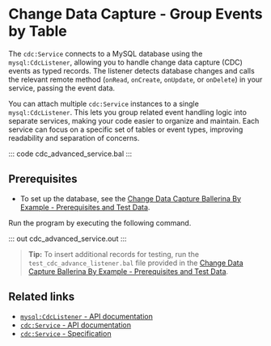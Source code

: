# Change Data Capture - Group Events by Table

The `cdc:Service` connects to a MySQL database using the `mysql:CdcListener`, allowing you to handle change data capture (CDC) events as typed records. The listener detects database changes and calls the relevant remote method (`onRead`, `onCreate`, `onUpdate`, or `onDelete`) in your service, passing the event data.

You can attach multiple `cdc:Service` instances to a single `mysql:CdcListener`. This lets you group related event handling logic into separate services, making your code easier to organize and maintain. Each service can focus on a specific set of tables or event types, improving readability and separation of concerns.

::: code cdc_advanced_service.bal :::

## Prerequisites

- To set up the database, see the [Change Data Capture Ballerina By Example - Prerequisites and Test Data](https://github.com/ballerina-platform/ballerina-distribution/tree/master/examples/cdc-prerequisite).

Run the program by executing the following command.

::: out cdc_advanced_service.out :::

> **Tip:** To insert additional records for testing, run the `test_cdc_advance_listener.bal` file provided in the [Change Data Capture Ballerina By Example - Prerequisites and Test Data](https://github.com/ballerina-platform/ballerina-distribution/tree/master/examples/cdc-prerequisite).

## Related links
- [`mysql:CdcListener` - API documentation](https://lib.ballerina.io/ballerinax/mysql/latest#CdcListener)
- [`cdc:Service` - API documentation](https://lib.ballerina.io/ballerinax/cdc/latest#Service)
- [`cdc:Service` - Specification](https://github.com/ballerina-platform/module-ballerinax-cdc/blob/main/docs/spec/spec.md#22-service)
